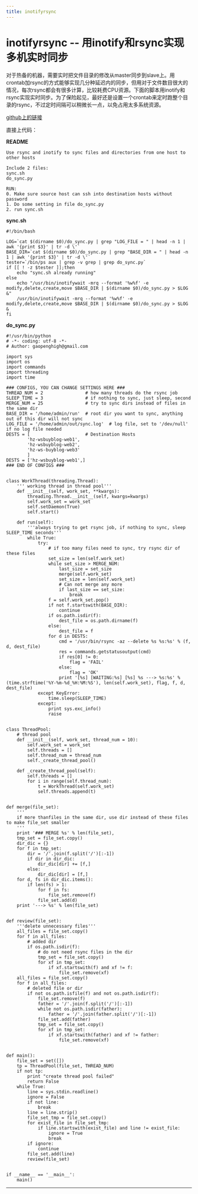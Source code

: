 ```yaml
---
title: inotifyrsync
---
```

<head>
<link rel='stylesheet' href='/style/github2.css'/>
<link href="/style/google-code-prettify/prettify.css" type="text/css" rel="stylesheet" />
</head>
<script type="text/javascript" src="/style/google-code-prettify/prettify.js"></script>

inotifyrsync -- 用inotify和rsync实现多机实时同步
=============================================

对于热备的机器，需要实时把文件目录的修改从master同步到slave上。用crontab加rsync的方式能够实现几分种延迟内的同步，但用对于文件数目很大的情况，每次rsync都会有很多计算，比较耗费CPU资源。下面的脚本用inotify和rsync实现实时同步。为了保险起见，最好还是设置一个crontab来定时跑整个目录的rsync，不过定时间隔可以稍微长一点，以免占用太多系统资源。

[github上的链接](https://github.com/gaopenghigh/inotifyrsync)

直接上代码：

**README**

    Use rsync and inotify to sync files and directories from one host to other hosts
    
    Include 2 files:
    sync.sh
    do_sync.py
    
    RUN:
    0. Make sure source host can ssh into destination hosts without password
    1. Do some setting in file do_sync.py
    2. run sync.sh

**sync.sh**

    #!/bin/bash

    LOG=`cat $(dirname $0)/do_sync.py | grep "LOG_FILE = " | head -n 1 | awk '{print $3}' | tr -d \'`
    BASE_DIR=`cat $(dirname $0)/do_sync.py | grep "BASE_DIR = " | head -n 1 | awk '{print $3}' | tr -d \'`
    tester=`/bin/ps aux | grep -v grep | grep do_sync.py`
    if [[ ! -z $tester ]];then
        echo "sync.sh already running"
    else
        echo "/usr/bin/inotifywait -mrq --format '%w%f' -e modify,delete,create,move $BASE_DIR | $(dirname $0)/do_sync.py > $LOG &"
        /usr/bin/inotifywait -mrq --format '%w%f' -e modify,delete,create,move $BASE_DIR | $(dirname $0)/do_sync.py > $LOG &
    fi


**do_sync.py**

    #!/usr/bin/python
    # -*- coding: utf-8 -*-
    # Author: gaopenghigh@gmail.com
    
    import sys
    import os
    import commands
    import threading
    import time
    
    ### CONFIGS, YOU CAN CHANGE SETTINGS HERE ###
    THREAD_NUM = 2                # how many threads do the rsync job
    SLEEP_TIME = 3                # if nothing to sync, just sleep, second
    MERGE_NUM = 25                # try to sync dirs instead of files in the same dir
    BASE_DIR = '/home/admin/run'  # root dir you want to sync, anything out of this dir will not sync
    LOG_FILE = '/home/admin/out/sync.log'  # log file, set to '/dev/null' if no log file needed
    DESTS = [                     # Destination Hosts
            'hz-wsbuyblog-web1',
            'hz-wsbuyblog-web2',
            'hz-ws-buyblog-web3'
            ]
    DESTS = ['hz-wsbuyblog-web1',]
    ### END OF CONFIGS ###
    
    
    class WorkThread(threading.Thread):
        ''' working thread in thread pool'''
        def __init__(self, work_set, **kwargs):
            threading.Thread.__init__(self, kwargs=kwargs)
            self.work_set = work_set
            self.setDaemon(True)
            self.start()
    
        def run(self):
            '''always trying to get rsync job, if nothing to sync, sleep SLEEP_TIME seconds'''
            while True:
                try:
                    # if too many files need to sync, try rsync dir of these files
                    set_size = len(self.work_set)
                    while set_size > MERGE_NUM:
                        last_size = set_size
                        merge(self.work_set)
                        set_size = len(self.work_set)
                        # Can not merge any more
                        if last_size == set_size:
                            break
                    f = self.work_set.pop()
                    if not f.startswith(BASE_DIR):
                        continue
                    if os.path.isdir(f):
                        dest_file = os.path.dirname(f)
                    else:
                        dest_file = f
                    for d in DESTS:
                        cmd = '/usr/bin/rsync -az --delete %s %s:%s' % (f, d, dest_file)
                        res = commands.getstatusoutput(cmd)
                        if res[0] != 0:
                            flag = 'FAIL'
                        else:
                            flag = 'OK'
                        print '[%s] [WAITING:%s] [%s] %s ---> %s:%s' % (time.strftime('%Y-%m-%d_%H:%M:%S'), len(self.work_set), flag, f, d, dest_file)
                except KeyError:
                    time.sleep(SLEEP_TIME)
                except:
                    print sys.exc_info()
                    raise
    
    
    class ThreadPool:
        # thread pool
        def __init__(self, work_set, thread_num = 10):
            self.work_set = work_set
            self.threads = []
            self.thread_num = thread_num
            self._create_thread_pool()
    
        def _create_thread_pool(self):
            self.threads = []
            for i in range(self.thread_num):
                t = WorkThread(self.work_set)
                self.threads.append(t)
    
    
    def merge(file_set):
        '''
        if more thanfiles in the same dir, use dir instead of these files to make file_set smaller
        '''
        print '### MERGE %s' % len(file_set),
        tmp_set = file_set.copy()
        dir_dic = {}
        for f in tmp_set:
            dir = '/'.join(f.split('/')[:-1])
            if dir in dir_dic:
                dir_dic[dir] += [f,]
            else:
                dir_dic[dir] = [f,]
        for d, fs in dir_dic.items():
            if len(fs) > 1:
                for f in fs:
                    file_set.remove(f)
                file_set.add(d)
        print '---> %s' % len(file_set)
    
    
    def review(file_set):
        '''delete unnecessary files'''
        all_files = file_set.copy()
        for f in all_files:
            # added dir
            if os.path.isdir(f):
                # do not need rsync files in the dir
                tmp_set = file_set.copy()
                for xf in tmp_set:
                    if xf.startswith(f) and xf != f:
                        file_set.remove(xf)
        all_files = file_set.copy()
        for f in all_files:
            # deleted file or dir
            if not os.path.isfile(f) and not os.path.isdir(f):
                file_set.remove(f)
                father = '/'.join(f.split('/')[:-1])
                while not os.path.isdir(father):
                    father = '/'.join(father.split('/')[:-1])
                file_set.add(father)
                tmp_set = file_set.copy()
                for xf in tmp_set:
                    if xf.startswith(father) and xf != father:
                        file_set.remove(xf)
    
    
    def main():
        file_set = set([])
        tp = ThreadPool(file_set, THREAD_NUM)
        if not tp:
            print "create thread pool failed"
            return False
        while True:
            line = sys.stdin.readline()
            ignore = False
            if not line:
                break
            line = line.strip()
            file_set_tmp = file_set.copy()
            for exist_file in file_set_tmp:
                if line.startswith(exist_file) and line != exist_file:
                    ignore = True
                    break
            if ignore:
                continue
            file_set.add(line)
            review(file_set)
    
    
    if __name__ == '__main__':
        main()

----

<div id="disqus_thread"></div>
<script type="text/javascript">
/* * * CONFIGURATION VARIABLES: EDIT BEFORE PASTING INTO YOUR WEBPAGE * * */
    var disqus_shortname = 'gaopenghigh'; // required: replace example with your forum shortname

    /* * * DON'T EDIT BELOW THIS LINE * * */
    (function() {
        var dsq = document.createElement('script'); dsq.type = 'text/javascript'; dsq.async = true;
        dsq.src = '//' + disqus_shortname + '.disqus.com/embed.js';
        (document.getElementsByTagName('head')[0] || document.getElementsByTagName('body')[0]).appendChild(dsq);
    })();
</script>
<script>
  (function(i,s,o,g,r,a,m){i['GoogleAnalyticsObject']=r;i[r]=i[r]||function(){
  (i[r].q=i[r].q||[]).push(arguments)},i[r].l=1*new Date();a=s.createElement(o),
  m=s.getElementsByTagName(o)[0];a.async=1;a.src=g;m.parentNode.insertBefore(a,m)
  })(window,document,'script','//www.google-analytics.com/analytics.js','ga');

  ga('create', 'UA-40539766-1', 'github.com');
  ga('send', 'pageview');

</script>
